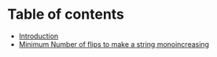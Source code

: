 # Table of contents

* [Introduction](README.md)
* [Minimum Number of flips to make a string monoincreasing](minimum-number-of-flips-to-make-a-string-monoincreasing.md)
